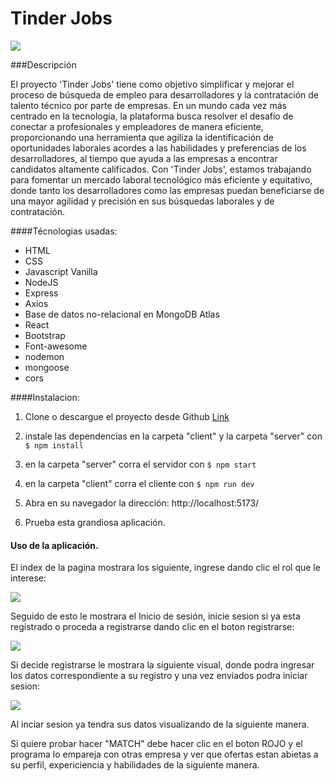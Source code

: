 # Tinder Jobs

![](https://i.ibb.co/xLZ945g/Bg-Logo-Start.png)


###Descripción

El proyecto 'Tinder Jobs' tiene como objetivo simplificar y mejorar el proceso de búsqueda de empleo para desarrolladores y la contratación de talento técnico por parte de empresas. En un mundo cada vez más centrado en la tecnología, la plataforma busca resolver el desafío de conectar a profesionales y empleadores de manera eficiente, proporcionando una herramienta que agiliza la identificación de oportunidades laborales acordes a las habilidades y preferencias de los desarrolladores, al tiempo que ayuda a las empresas a encontrar candidatos altamente calificados. Con 'Tinder Jobs', estamos trabajando para fomentar un mercado laboral tecnológico más eficiente y equitativo, donde tanto los desarrolladores como las empresas puedan beneficiarse de una mayor agilidad y precisión en sus búsquedas laborales y de contratación.

####Técnologias usadas:

* HTML
* CSS
* Javascript Vanilla
* NodeJS
* Express
* Axios
* Base de  datos no-relacional en MongoDB Atlas
* React
* Bootstrap
* Font-awesome
* nodemon
* mongoose
* cors

####Instalacion:

1. Clone o descargue el proyecto desde Github [Link](https://github.com/ACSBITMEN/Tinder_Jobs.git)

2. instale las dependencias en la carpeta "client" y la carpeta "server" con `$ npm install`

3. en la carpeta "server" corra el servidor con `$ npm start`

4. en la carpeta "client" corra el cliente con `$ npm run dev`

5. Abra en su navegador la dirección: http://localhost:5173/

6. Prueba esta grandiosa aplicación.


#### Uso de la aplicación.

El index de la pagina mostrara los siguiente, ingrese dando clic el rol que le interese:

![](https://i.ibb.co/QXnWWWK/Tinder-Jobs-1.png)

Seguido de esto le mostrara el Inicio de sesión, inicie sesion si ya esta registrado o proceda a registrarse dando clic en el boton registrarse:

![](https://i.ibb.co/m96q0H8/Tinder-Jobs-2.png)

Si decide registrarse le mostrara la siguiente visual, donde podra ingresar los datos correspondiente a su registro y una vez enviados podra iniciar sesion:

![](https://i.ibb.co/fXV1QQz/Tinder-Jobs-3.png)

Al inciar sesion ya tendra sus datos visualizando de la siguiente manera.


Si quiere probar hacer "MATCH" debe hacer clic en el boton ROJO y el programa lo empareja con otras empresa y ver que ofertas estan abietas a su perfil, expericiencia y habilidades de la siguiente manera.
